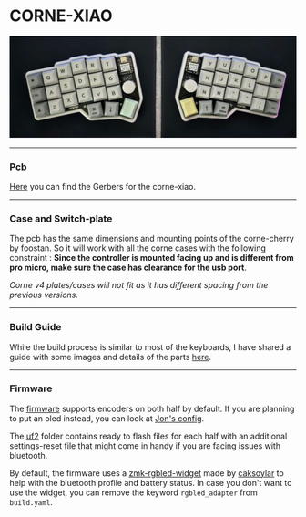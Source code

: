# CORNE-XIAO

![corne-xiao](/rev1/docs/images/rev-1.jpg)

***

### Pcb 

[Here](/rev1/PCB/) you can find the Gerbers for the corne-xiao. 

***

### Case and Switch-plate

The pcb has the same dimensions and mounting points of the corne-cherry by foostan. So it will work with all the corne cases with the following constraint : **Since the controller is mounted facing up and is different from pro micro, make sure the case has clearance for the usb port**.

_Corne v4 plates/cases will not fit as it has different spacing from the previous versions._

***

### Build Guide

While the build process is similar to most of the keyboards, I have shared a guide with some images and details of the parts [here](/rev1/docs/buildguide.md).

***

### Firmware

The [firmware](/rev1/firmware/zmk-config) supports encoders on both half by default. If you are planning to put an oled instead, you can look at [Jon's config](https://github.com/JonMuller/gerbers/tree/main/corne-choc-xiao/zmk_starter).

The [uf2](/rev1/firmware/uf2/) folder contains ready to flash files for each half with an additional settings-reset file that might come in handy if you are facing issues with bluetooth.

By default, the firmware uses a [zmk-rgbled-widget](https://github.com/caksoylar/zmk-rgbled-widget) made by [caksoylar](https://github.com/caksoylar) to help with the bluetooth profile and battery status. In case you don't want to use the widget, you can remove the keyword `rgbled_adapter` from `build.yaml`.
